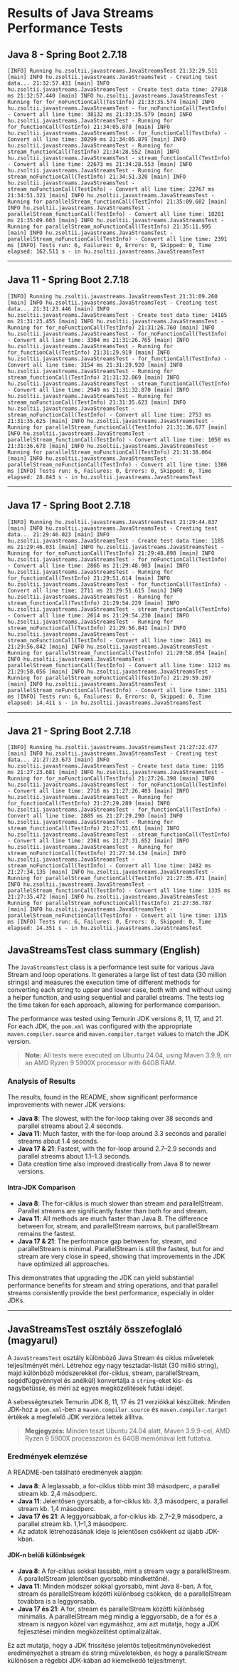 # Results of Java Streams Performance Tests

## Java 8 - Spring Boot 2.7.18

`[INFO] Running hu.zsoltii.javastreams.JavaStreamsTest
21:32:29.511 [main] INFO hu.zsoltii.javastreams.JavaStreamsTest - Creating test data...
21:32:57.431 [main] INFO hu.zsoltii.javastreams.JavaStreamsTest - Create test data time: 27918 ms
21:32:57.440 [main] INFO hu.zsoltii.javastreams.JavaStreamsTest - Running for for_noFunctionCall(TestInfo)
21:33:35.574 [main] INFO hu.zsoltii.javastreams.JavaStreamsTest - for_noFunctionCall(TestInfo) - Convert all line time: 38132 ms
21:33:35.579 [main] INFO hu.zsoltii.javastreams.JavaStreamsTest - Running for for_functionCall(TestInfo)
21:34:05.878 [main] INFO hu.zsoltii.javastreams.JavaStreamsTest - for_functionCall(TestInfo) - Convert all line time: 30299 ms
21:34:05.879 [main] INFO hu.zsoltii.javastreams.JavaStreamsTest - Running for stream_functionCall(TestInfo)
21:34:28.552 [main] INFO hu.zsoltii.javastreams.JavaStreamsTest - stream_functionCall(TestInfo) - Convert all line time: 22673 ms
21:34:28.553 [main] INFO hu.zsoltii.javastreams.JavaStreamsTest - Running for stream_noFunctionCall(TestInfo)
21:34:51.320 [main] INFO hu.zsoltii.javastreams.JavaStreamsTest - stream_noFunctionCall(TestInfo) - Convert all line time: 22767 ms
21:34:51.321 [main] INFO hu.zsoltii.javastreams.JavaStreamsTest - Running for parallelStream_functionCall(TestInfo)
21:35:09.602 [main] INFO hu.zsoltii.javastreams.JavaStreamsTest - parallelStream_functionCall(TestInfo) - Convert all line time: 18281 ms
21:35:09.603 [main] INFO hu.zsoltii.javastreams.JavaStreamsTest - Running for parallelStream_noFunctionCall(TestInfo)
21:35:11.995 [main] INFO hu.zsoltii.javastreams.JavaStreamsTest - parallelStream_noFunctionCall(TestInfo) - Convert all line time: 2391 ms
[INFO] Tests run: 6, Failures: 0, Errors: 0, Skipped: 0, Time elapsed: 162.511 s - in hu.zsoltii.javastreams.JavaStreamsTest`

--------------------------------------------

## Java 11 - Spring Boot 2.7.18

`[INFO] Running hu.zsoltii.javastreams.JavaStreamsTest
21:31:09.260 [main] INFO hu.zsoltii.javastreams.JavaStreamsTest - Creating test data...
21:31:23.446 [main] INFO hu.zsoltii.javastreams.JavaStreamsTest - Create test data time: 14185 ms
21:31:23.455 [main] INFO hu.zsoltii.javastreams.JavaStreamsTest - Running for for_noFunctionCall(TestInfo)
21:31:26.760 [main] INFO hu.zsoltii.javastreams.JavaStreamsTest - for_noFunctionCall(TestInfo) - Convert all line time: 3304 ms
21:31:26.765 [main] INFO hu.zsoltii.javastreams.JavaStreamsTest - Running for for_functionCall(TestInfo)
21:31:29.919 [main] INFO hu.zsoltii.javastreams.JavaStreamsTest - for_functionCall(TestInfo) - Convert all line time: 3154 ms
21:31:29.920 [main] INFO hu.zsoltii.javastreams.JavaStreamsTest - Running for stream_functionCall(TestInfo)
21:31:32.869 [main] INFO hu.zsoltii.javastreams.JavaStreamsTest - stream_functionCall(TestInfo) - Convert all line time: 2949 ms
21:31:32.870 [main] INFO hu.zsoltii.javastreams.JavaStreamsTest - Running for stream_noFunctionCall(TestInfo)
21:31:35.623 [main] INFO hu.zsoltii.javastreams.JavaStreamsTest - stream_noFunctionCall(TestInfo) - Convert all line time: 2753 ms
21:31:35.625 [main] INFO hu.zsoltii.javastreams.JavaStreamsTest - Running for parallelStream_functionCall(TestInfo)
21:31:36.677 [main] INFO hu.zsoltii.javastreams.JavaStreamsTest - parallelStream_functionCall(TestInfo) - Convert all line time: 1050 ms
21:31:36.678 [main] INFO hu.zsoltii.javastreams.JavaStreamsTest - Running for parallelStream_noFunctionCall(TestInfo)
21:31:38.064 [main] INFO hu.zsoltii.javastreams.JavaStreamsTest - parallelStream_noFunctionCall(TestInfo) - Convert all line time: 1386 ms
[INFO] Tests run: 6, Failures: 0, Errors: 0, Skipped: 0, Time elapsed: 28.843 s - in hu.zsoltii.javastreams.JavaStreamsTest`

--------------------------------------------

## Java 17 - Spring Boot 2.7.18

`[INFO] Running hu.zsoltii.javastreams.JavaStreamsTest
21:29:44.837 [main] INFO hu.zsoltii.javastreams.JavaStreamsTest - Creating test data...
21:29:46.023 [main] INFO hu.zsoltii.javastreams.JavaStreamsTest - Create test data time: 1185 ms
21:29:46.031 [main] INFO hu.zsoltii.javastreams.JavaStreamsTest - Running for for_noFunctionCall(TestInfo)
21:29:48.898 [main] INFO hu.zsoltii.javastreams.JavaStreamsTest - for_noFunctionCall(TestInfo) - Convert all line time: 2866 ms
21:29:48.903 [main] INFO hu.zsoltii.javastreams.JavaStreamsTest - Running for for_functionCall(TestInfo)
21:29:51.614 [main] INFO hu.zsoltii.javastreams.JavaStreamsTest - for_functionCall(TestInfo) - Convert all line time: 2711 ms
21:29:51.615 [main] INFO hu.zsoltii.javastreams.JavaStreamsTest - Running for stream_functionCall(TestInfo)
21:29:54.229 [main] INFO hu.zsoltii.javastreams.JavaStreamsTest - stream_functionCall(TestInfo) - Convert all line time: 2614 ms
21:29:54.230 [main] INFO hu.zsoltii.javastreams.JavaStreamsTest - Running for stream_noFunctionCall(TestInfo)
21:29:56.841 [main] INFO hu.zsoltii.javastreams.JavaStreamsTest - stream_noFunctionCall(TestInfo) - Convert all line time: 2611 ms
21:29:56.842 [main] INFO hu.zsoltii.javastreams.JavaStreamsTest - Running for parallelStream_functionCall(TestInfo)
21:29:58.054 [main] INFO hu.zsoltii.javastreams.JavaStreamsTest - parallelStream_functionCall(TestInfo) - Convert all line time: 1212 ms
21:29:58.056 [main] INFO hu.zsoltii.javastreams.JavaStreamsTest - Running for parallelStream_noFunctionCall(TestInfo)
21:29:59.207 [main] INFO hu.zsoltii.javastreams.JavaStreamsTest - parallelStream_noFunctionCall(TestInfo) - Convert all line time: 1151 ms
[INFO] Tests run: 6, Failures: 0, Errors: 0, Skipped: 0, Time elapsed: 14.411 s - in hu.zsoltii.javastreams.JavaStreamsTest`

--------------------------------------------

## Java 21 - Spring Boot 2.7.18

`[INFO] Running hu.zsoltii.javastreams.JavaStreamsTest
21:27:22.477 [main] INFO hu.zsoltii.javastreams.JavaStreamsTest - Creating test data...
21:27:23.673 [main] INFO hu.zsoltii.javastreams.JavaStreamsTest - Create test data time: 1195 ms
21:27:23.681 [main] INFO hu.zsoltii.javastreams.JavaStreamsTest - Running for for_noFunctionCall(TestInfo)
21:27:26.398 [main] INFO hu.zsoltii.javastreams.JavaStreamsTest - for_noFunctionCall(TestInfo) - Convert all line time: 2716 ms
21:27:26.403 [main] INFO hu.zsoltii.javastreams.JavaStreamsTest - Running for for_functionCall(TestInfo)
21:27:29.289 [main] INFO hu.zsoltii.javastreams.JavaStreamsTest - for_functionCall(TestInfo) - Convert all line time: 2885 ms
21:27:29.290 [main] INFO hu.zsoltii.javastreams.JavaStreamsTest - Running for stream_functionCall(TestInfo)
21:27:31.651 [main] INFO hu.zsoltii.javastreams.JavaStreamsTest - stream_functionCall(TestInfo) - Convert all line time: 2361 ms
21:27:31.652 [main] INFO hu.zsoltii.javastreams.JavaStreamsTest - Running for stream_noFunctionCall(TestInfo)
21:27:34.134 [main] INFO hu.zsoltii.javastreams.JavaStreamsTest - stream_noFunctionCall(TestInfo) - Convert all line time: 2482 ms
21:27:34.135 [main] INFO hu.zsoltii.javastreams.JavaStreamsTest - Running for parallelStream_functionCall(TestInfo)
21:27:35.471 [main] INFO hu.zsoltii.javastreams.JavaStreamsTest - parallelStream_functionCall(TestInfo) - Convert all line time: 1335 ms
21:27:35.472 [main] INFO hu.zsoltii.javastreams.JavaStreamsTest - Running for parallelStream_noFunctionCall(TestInfo)
21:27:36.787 [main] INFO hu.zsoltii.javastreams.JavaStreamsTest - parallelStream_noFunctionCall(TestInfo) - Convert all line time: 1315 ms
[INFO] Tests run: 6, Failures: 0, Errors: 0, Skipped: 0, Time elapsed: 14.351 s - in hu.zsoltii.javastreams.JavaStreamsTest`

## JavaStreamsTest class summary (English)

The `JavaStreamsTest` class is a performance test suite for various Java Stream and loop operations. It generates a large list of test data (30 million strings) and measures the execution time of different methods for converting each string to upper and lower case, both with and without using a helper function, and using sequential and parallel streams. The tests log the time taken for each approach, allowing for performance comparison.

The performance was tested using Temurin JDK versions 8, 11, 17, and 21. For each JDK, the `pom.xml` was configured with the appropriate `maven.compiler.source` and `maven.compiler.target` values to match the JDK version.

> **Note:** All tests were executed on Ubuntu 24.04, using Maven 3.9.9, on an AMD Ryzen 9 5900X processor with 64GB RAM.

### Analysis of Results

The results, found in the README, show significant performance improvements with newer JDK versions:
- **Java 8**: The slowest, with the for-loop taking over 38 seconds and parallel streams about 2.4 seconds.
- **Java 11**: Much faster, with the for-loop around 3.3 seconds and parallel streams about 1.4 seconds.
- **Java 17 & 21**: Fastest, with the for-loop around 2.7–2.9 seconds and parallel streams about 1.1–1.3 seconds.
- Data creation time also improved drastically from Java 8 to newer versions.

#### Intra-JDK Comparison
- **Java 8**: The for-ciklus is much slower than stream and parallelStream. Parallel streams are significantly faster than both for and stream.
- **Java 11**: All methods are much faster than Java 8. The difference between for, stream, and parallelStream narrows, but parallelStream remains the fastest.
- **Java 17 & 21**: The performance gap between for, stream, and parallelStream is minimal. ParallelStream is still the fastest, but for and stream are very close in speed, showing that improvements in the JDK have optimized all approaches.

This demonstrates that upgrading the JDK can yield substantial performance benefits for stream and string operations, and that parallel streams consistently provide the best performance, especially in older JDKs.

---

## JavaStreamsTest osztály összefoglaló (magyarul)

A `JavaStreamsTest` osztály különböző Java Stream és ciklus műveletek teljesítményét méri. Létrehoz egy nagy tesztadat-listát (30 millió string), majd különböző módszerekkel (for-ciklus, stream, parallelStream, segédfüggvénnyel és anélkül) konvertálja a `string`-eket kis- és nagybetűssé, és méri az egyes megközelítések futási idejét.

A sebességtesztek Temurin JDK 8, 11, 17 és 21 verziókkal készültek. Minden JDK-hoz a `pom.xml`-ben a `maven.compiler.source` és `maven.compiler.target` értékek a megfelelő JDK verzióra lettek állítva.

> **Megjegyzés:** Minden teszt Ubuntu 24.04 alatt, Maven 3.9.9-cel, AMD Ryzen 9 5900X processzoron és 64GB memóriával lett futtatva.

### Eredmények elemzése

A README-ben található eredmények alapján:
- **Java 8**: A leglassabb, a for-ciklus több mint 38 másodperc, a parallel stream kb. 2,4 másodperc.
- **Java 11**: Jelentősen gyorsabb, a for-ciklus kb. 3,3 másodperc, a parallel stream kb. 1,4 másodperc.
- **Java 17 és 21**: A leggyorsabbak, a for-ciklus kb. 2,7–2,9 másodperc, a parallel stream kb. 1,1–1,3 másodperc.
- Az adatok létrehozásának ideje is jelentősen csökkent az újabb JDK-kban.

#### JDK-n belüli különbségek
- **Java 8**: A for-ciklus sokkal lassabb, mint a stream vagy a parallelStream. A parallelStream jelentősen gyorsabb mindkettőnél.
- **Java 11**: Minden módszer sokkal gyorsabb, mint Java 8-ban. A for, stream és parallelStream közötti különbség csökken, de a parallelStream továbbra is a leggyorsabb.
- **Java 17 és 21**: A for, stream és parallelStream közötti különbség minimális. A parallelStream még mindig a leggyorsabb, de a for és a stream is nagyon közel van egymáshoz, ami azt mutatja, hogy a JDK fejlesztései minden megközelítést optimalizáltak.

Ez azt mutatja, hogy a JDK frissítése jelentős teljesítménynövekedést eredményezhet a stream és string műveletekben, és hogy a parallelStream különösen a régebbi JDK-kában ad kiemelkedő teljesítményt.
